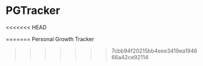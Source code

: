 # PGTracker
<<<<<<< HEAD

=======
Personal Growth Tracker
>>>>>>> 7cbb94f20215bb4eee3419ea194666a42ce92114
